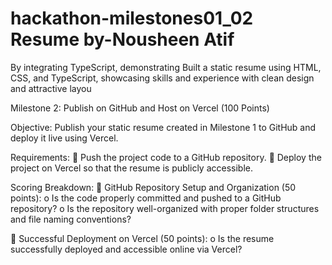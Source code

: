 # hackathon-milestones01_02 Resume by-Nousheen Atif
By integrating TypeScript, demonstrating Built a static resume using HTML, CSS, and TypeScript, showcasing skills and experience with clean design and attractive layou

Milestone 2: Publish on GitHub and Host on Vercel (100 Points) 

Objective: 
Publish your static resume created in Milestone 1 to GitHub and deploy it live using Vercel. 

Requirements: 
 Push the project code to a GitHub repository. 
 Deploy the project on Vercel so that the resume is publicly accessible. 

Scoring Breakdown: 
 GitHub Repository Setup and Organization (50 points): 
o Is the code properly committed and pushed to a GitHub repository? 
o Is the repository well-organized with proper folder structures and file naming 
conventions? 

 Successful Deployment on Vercel (50 points): 
o Is the resume successfully deployed and accessible online via Vercel? 
